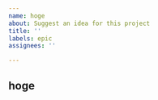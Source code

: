 ```yaml
---
name: hoge
about: Suggest an idea for this project
title: ''
labels: epic
assignees: ''

---
```


hoge
-
